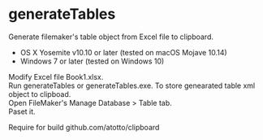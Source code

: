 # generateTables
Generate filemaker's table object from Excel file to clipboard.

* OS X Yosemite v10.10 or later (tested on macOS Mojave 10.14)
* Windows 7 or later (tested on Windows 10)

Modify Excel file Book1.xlsx.  
Run generateTables or generateTables.exe. To store genearated table xml object to clipboad.  
Open FileMaker's Manage Database > Table tab.  
Paset it.  

Require for build
github.com/atotto/clipboard

